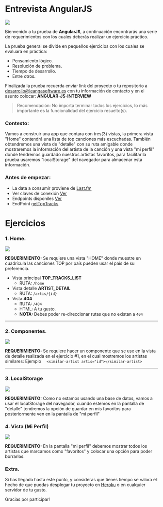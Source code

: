 # Entrevista AngularJS

![](http://1.bp.blogspot.com/-uNfuY3pPyQs/VKcqR1SFGvI/AAAAAAAAEkU/VnkEmnk0s_k/s1600/AngularJS_logo.svg.png)

Bienvenido a tu prueba de __AngularJS__, a continuación encontrarás una serie de requerimientos con los cuales deberás realizar un ejercicio práctico.

La prueba general se divide en pequeños ejercicios con los cuales se evaluará en práctica:
- Pensamiento lógico.
- Resolución de problema.
- Tiempo de desarrollo.
- Entre otros.


Finalizada la prueba recuerda enviar link del proyecto o tu repositorio a [desarrollo@leangasoftware.es](mailto:desarrollo@leangasoftware.es) con tu información de contacto y en el asunto colocar: 
__ANGULAR-JS-INTERVIEW__


> Recomendación: No importa terminar todos los ejercicios, lo más importante es la funcionalidad del ejercicio resuelto(s).

### Contexto:
Vamos a construir una app que contara con tres(3) vistas, la primera vista "Home" contendrá una lista de top canciones más escuchadas. También obtendremos una vista de "detalle" con su ruta amigable donde mostraremos la información del artista de la canción y una vista "mi perfil" donde tendremos guardado nuestros artistas favoritos, para facilitar la prueba usaremos "localStorage" del navegador para almacenar esta información.

### Antes de empezar:
- La data a consumir proviene de [Last.fm](https://www.last.fm/)
- Ver claves de conexión [Ver](https://gist.github.com/leifermendez/7f58f09792b0893982155a7fcfa4d9be)
- Endpoints disponiles [Ver](https://www.last.fm/api/)
- EndPoint [getTopTracks](https://www.last.fm/api/show/geo.getTopTracks)

# Ejercicios

### 1. Home.
![](https://i.imgur.com/fdo6hTM.png)

__REQUERIMIENTO:__
Se requiere una vista "HOME" donde muestre en cuadrícula las canciones TOP por país pueden usar el país de su preferencia.

- Vista principal  __TOP_TRACKS_LIST__ 
	- RUTA: `/home` 
- Vista detalle __ARTIST_DETAIL__
	- RUTA: `/artis/{id}`
- Vista __404__
	- RUTA: `/404`
	- HTML: A tu gusto.
	- __NOTA:__ Debes poder re-direccionar rutas que no existan a `404`

___
### 2. Componentes.
![](https://i.imgur.com/Y6tU5up.png)

__REQUERIMIENTO:__
Se requiere hacer un componente que se use en la vista de detalle realizada en el ejercicio #1, en el cual mostremos los artistas similares:
Ejemplo `  <similar-artist artis="id"></similar-artist>`
___

### 3. LocalStorage
![](https://i.imgur.com/IVdbZJv.png)

__REQUERIMIENTO:__
Como no estamos usando una base de datos, vamos a usar el localStorage del navegador, cuando estemos en la pantalla de "detalle" tendremos la opción de guardar en mis favoritos para posteriormente ven en la pantalla de "mi perfil"

### 4. Vista (Mi Perfil)

![](https://i.imgur.com/nV1w1du.png)

__REQUERIMIENTO:__
En la pantalla "mi perfil" debemos mostrar todos los artistas que marcamos como "favoritos" y colocar una opción para poder borrarlos.

### Extra.
Si has llegado hasta este punto, y consideras que tienes tiempo se valora el hecho de que puedas desplegar tu proyecto en [Heroku](https://www.heroku.com/) o en cualquier servidor de tu gusto.

Gracias por participar! 
